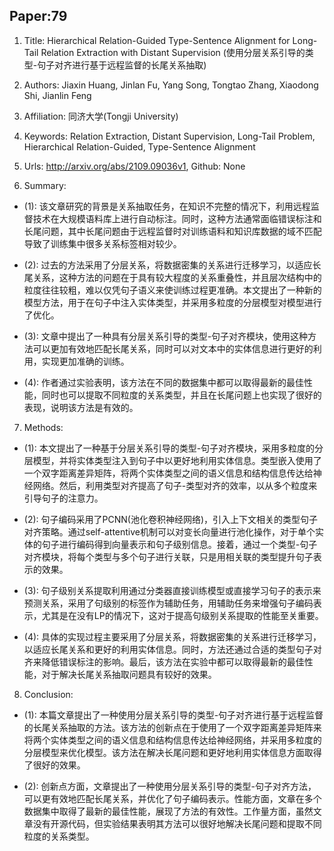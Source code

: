 ## Paper:79




1. Title: Hierarchical Relation-Guided Type-Sentence Alignment for Long-Tail Relation Extraction with Distant Supervision (使用分层关系引导的类型-句子对齐进行基于远程监督的长尾关系抽取)

2. Authors: Jiaxin Huang, Jinlan Fu, Yang Song, Tongtao Zhang, Xiaodong Shi, Jianlin Feng

3. Affiliation: 同济大学(Tongji University)

4. Keywords: Relation Extraction, Distant Supervision, Long-Tail Problem, Hierarchical Relation-Guided, Type-Sentence Alignment

5. Urls: http://arxiv.org/abs/2109.09036v1, Github: None

6. Summary:

- (1): 该文章研究的背景是关系抽取任务，在知识不完整的情况下，利用远程监督技术在大规模语料库上进行自动标注。同时，这种方法通常面临错误标注和长尾问题，其中长尾问题由于远程监督时对训练语料和知识库数据的域不匹配导致了训练集中很多关系标签相对较少。

- (2): 过去的方法采用了分层关系，将数据密集的关系进行迁移学习，以适应长尾关系，这种方法的问题在于具有较大程度的关系重叠性，并且层次结构中的粒度往往较粗，难以仅凭句子语义来使训练过程更准确。本文提出了一种新的模型方法，用于在句子中注入实体类型，并采用多粒度的分层模型对模型进行了优化。

- (3): 文章中提出了一种具有分层关系引导的类型-句子对齐模块，使用这种方法可以更加有效地匹配长尾关系，同时可以对文本中的实体信息进行更好的利用，实现更加准确的训练。

- (4): 作者通过实验表明，该方法在不同的数据集中都可以取得最新的最佳性能，同时也可以提取不同粒度的关系类型，并且在长尾问题上也实现了很好的表现，说明该方法是有效的。
7. Methods: 

- (1): 本文提出了一种基于分层关系引导的类型-句子对齐模块，采用多粒度的分层模型，并将实体类型注入到句子中以更好地利用实体信息。类型嵌入使用了一个双字距离差异矩阵，将两个实体类型之间的语义信息和结构信息传达给神经网络。然后，利用类型对齐提高了句子-类型对齐的效率，以从多个粒度来引导句子的注意力。

- (2): 句子编码采用了PCNN(池化卷积神经网络)，引入上下文相关的类型句子对齐策略。通过self-attentive机制可以对变长向量进行池化操作，对于单个实体的句子进行编码得到向量表示和句子级别信息。接着，通过一个类型-句子对齐模块，将每个类型与多个句子进行关联，只是用相关联的类型提升句子表示的效果。

- (3): 句子级别关系提取利用通过分类器直接训练模型或直接学习句子的表示来预测关系，采用了句级别的标签作为辅助任务，用辅助任务来增强句子编码表示，尤其是在没有LP的情况下，这对于提高句级别关系提取的性能至关重要。

- (4): 具体的实现过程主要采用了分层关系，将数据密集的关系进行迁移学习，以适应长尾关系和更好的利用实体信息。同时，方法还通过合适的类型句子对齐来降低错误标注的影响。最后，该方法在实验中都可以取得最新的最佳性能，对于解决长尾关系抽取问题具有较好的效果。





8. Conclusion:

- (1): 本篇文章提出了一种使用分层关系引导的类型-句子对齐进行基于远程监督的长尾关系抽取的方法。该方法的创新点在于使用了一个双字距离差异矩阵来将两个实体类型之间的语义信息和结构信息传达给神经网络，并采用多粒度的分层模型来优化模型。该方法在解决长尾问题和更好地利用实体信息方面取得了很好的效果。

- (2): 创新点方面，文章提出了一种使用分层关系引导的类型-句子对齐方法，可以更有效地匹配长尾关系，并优化了句子编码表示。性能方面，文章在多个数据集中取得了最新的最佳性能，展现了方法的有效性。工作量方面，虽然文章没有开源代码，但实验结果表明其方法可以很好地解决长尾问题和提取不同粒度的关系类型。





